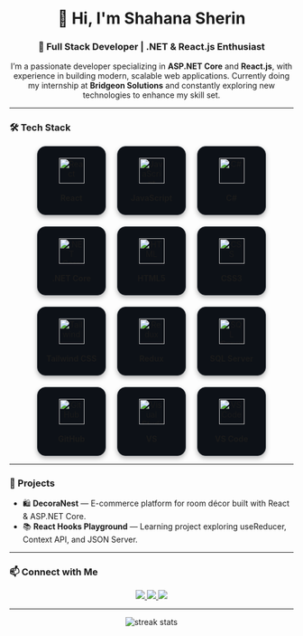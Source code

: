 <h1 align="center">👋 Hi, I'm Shahana Sherin</h1>
<h3 align="center">🚀 Full Stack Developer | .NET & React.js Enthusiast</h3>

<p align="center">
  I’m a passionate developer specializing in <b>ASP.NET Core</b> and <b>React.js</b>, with experience in building modern, scalable web applications.  
  Currently doing my internship at <b>Bridgeon Solutions</b> and constantly exploring new technologies to enhance my skill set.
</p>

---

### 🛠️ Tech Stack

<div align="center" style="display: flex; flex-wrap: wrap; justify-content: center; gap: 20px;">

  <!-- React -->
  <div style="background: #0d1117; border: 1px solid #30363d; border-radius: 15px; width: 120px; height: 120px; display: flex; flex-direction: column; align-items: center; justify-content: center; box-shadow: 0 4px 8px rgba(0,0,0,0.3); transition: transform 0.2s;">
    <img src="https://cdn.jsdelivr.net/gh/devicons/devicon/icons/react/react-original.svg" width="45" height="45" alt="React" />
    <br><b>React</b>
  </div>

  <!-- JavaScript -->
  <div style="background: #0d1117; border: 1px solid #30363d; border-radius: 15px; width: 120px; height: 120px; display: flex; flex-direction: column; align-items: center; justify-content: center; box-shadow: 0 4px 8px rgba(0,0,0,0.3);">
    <img src="https://cdn.jsdelivr.net/gh/devicons/devicon/icons/javascript/javascript-original.svg" width="45" height="45" alt="JavaScript" />
    <br><b>JavaScript</b>
  </div>

  <!-- C# -->
  <div style="background: #0d1117; border: 1px solid #30363d; border-radius: 15px; width: 120px; height: 120px; display: flex; flex-direction: column; align-items: center; justify-content: center; box-shadow: 0 4px 8px rgba(0,0,0,0.3);">
    <img src="https://cdn.jsdelivr.net/gh/devicons/devicon/icons/csharp/csharp-original.svg" width="45" height="45" alt="C#" />
    <br><b>C#</b>
  </div>

  <!-- .NET Core -->
  <div style="background: #0d1117; border: 1px solid #30363d; border-radius: 15px; width: 120px; height: 120px; display: flex; flex-direction: column; align-items: center; justify-content: center; box-shadow: 0 4px 8px rgba(0,0,0,0.3);">
    <img src="https://cdn.jsdelivr.net/gh/devicons/devicon/icons/dotnetcore/dotnetcore-original.svg" width="45" height="45" alt=".NET Core" />
    <br><b>.NET Core</b>
  </div>

  <!-- HTML -->
  <div style="background: #0d1117; border: 1px solid #30363d; border-radius: 15px; width: 120px; height: 120px; display: flex; flex-direction: column; align-items: center; justify-content: center; box-shadow: 0 4px 8px rgba(0,0,0,0.3);">
    <img src="https://cdn.jsdelivr.net/gh/devicons/devicon/icons/html5/html5-original.svg" width="45" height="45" alt="HTML" />
    <br><b>HTML5</b>
  </div>

  <!-- CSS -->
  <div style="background: #0d1117; border: 1px solid #30363d; border-radius: 15px; width: 120px; height: 120px; display: flex; flex-direction: column; align-items: center; justify-content: center; box-shadow: 0 4px 8px rgba(0,0,0,0.3);">
    <img src="https://cdn.jsdelivr.net/gh/devicons/devicon/icons/css3/css3-original.svg" width="45" height="45" alt="CSS" />
    <br><b>CSS3</b>
  </div>

  <!-- Tailwind CSS -->
  <div style="background: #0d1117; border: 1px solid #30363d; border-radius: 15px; width: 120px; height: 120px; display: flex; flex-direction: column; align-items: center; justify-content: center; box-shadow: 0 4px 8px rgba(0,0,0,0.3);">
    <img src="https://cdn.jsdelivr.net/gh/devicons/devicon/icons/tailwindcss/tailwindcss-original.svg" width="45" height="45" alt="Tailwind" />
    <br><b>Tailwind CSS</b>
  </div>

  <!-- Redux -->
  <div style="background: #0d1117; border: 1px solid #30363d; border-radius: 15px; width: 120px; height: 120px; display: flex; flex-direction: column; align-items: center; justify-content: center; box-shadow: 0 4px 8px rgba(0,0,0,0.3);">
    <img src="https://cdn.jsdelivr.net/gh/devicons/devicon/icons/redux/redux-original.svg" width="45" height="45" alt="Redux" />
    <br><b>Redux</b>
  </div>

  <!-- SQL Server -->
  <div style="background: #0d1117; border: 1px solid #30363d; border-radius: 15px; width: 120px; height: 120px; display: flex; flex-direction: column; align-items: center; justify-content: center; box-shadow: 0 4px 8px rgba(0,0,0,0.3);">
    <img src="https://cdn.jsdelivr.net/gh/devicons/devicon/icons/microsoftsqlserver/microsoftsqlserver-plain.svg" width="45" height="45" alt="SQL Server" />
    <br><b>SQL Server</b>
  </div>

  <!-- GitHub -->
  <div style="background: #0d1117; border: 1px solid #30363d; border-radius: 15px; width: 120px; height: 120px; display: flex; flex-direction: column; align-items: center; justify-content: center; box-shadow: 0 4px 8px rgba(0,0,0,0.3);">
    <img src="https://cdn.jsdelivr.net/gh/devicons/devicon/icons/github/github-original.svg" width="45" height="45" alt="GitHub" />
    <br><b>GitHub</b>
  </div>

  <!-- Visual Studio -->
  <div style="background: #0d1117; border: 1px solid #30363d; border-radius: 15px; width: 120px; height: 120px; display: flex; flex-direction: column; align-items: center; justify-content: center; box-shadow: 0 4px 8px rgba(0,0,0,0.3);">
    <img src="https://cdn.jsdelivr.net/gh/devicons/devicon/icons/visualstudio/visualstudio-plain.svg" width="45" height="45" alt="Visual Studio" />
    <br><b>VS</b>
  </div>

  <!-- VS Code -->
  <div style="background: #0d1117; border: 1px solid #30363d; border-radius: 15px; width: 120px; height: 120px; display: flex; flex-direction: column; align-items: center; justify-content: center; box-shadow: 0 4px 8px rgba(0,0,0,0.3);">
    <img src="https://cdn.jsdelivr.net/gh/devicons/devicon/icons/vscode/vscode-original.svg" width="45" height="45" alt="VS Code" />
    <br><b>VS Code</b>
  </div>

</div>




---

### 🌟 Projects
- 🛍️ **DecoraNest** — E-commerce platform for room décor built with React & ASP.NET Core.  
- 📚 **React Hooks Playground** — Learning project exploring useReducer, Context API, and JSON Server.

---

### 📫 Connect with Me

<p align="center">
  <a href="https://www.linkedin.com/in/shahana-sherin-vp-589635384" target="_blank">
    <img src="https://img.shields.io/badge/LinkedIn-0A66C2?style=for-the-badge&logo=linkedin&logoColor=white" />
  </a>
  <a href="mailto:shahanavakkarath@gmail.com">
    <img src="https://img.shields.io/badge/Gmail-D14836?style=for-the-badge&logo=gmail&logoColor=white" />
  </a>
  <a href="https://github.com/shahana163sherin" target="_blank">
    <img src="https://img.shields.io/badge/GitHub-100000?style=for-the-badge&logo=github&logoColor=white" />
  </a>
</p>

---

<p align="center">
  <img src="https://github-readme-streak-stats.herokuapp.com/?user=shahanaa&theme=tokyonight" alt="streak stats" />
</p>

